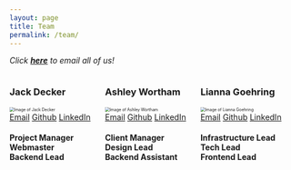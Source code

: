 ```yaml
---
layout: page
title: Team
permalink: /team/
---
```

<style>
    .column {
    float: left;
    width: 33.33%;
    }
    .row:after {
    content: "";
    display: table;
    clear: both;
    } 
</style>

*Click **[here](mailto:jack@unc.edu,awortham@live.unc.edu,liannag@live.unc.edu)** to email all of us!*

<div class="row">
  <div class="column">
    <h3>Jack Decker</h3>
    <img src="https://media-exp1.licdn.com/dms/image/C4E03AQETeyJj2prGFQ/profile-displayphoto-shrink_400_400/0/1612559747988?e=1635984000&v=beta&t=aGgzkLaGeckhaPFZQIIcaWQIMjTRw9m6xNWjXORLKa4" alt="Image of Jack Decker" style="zoom:50%;" />
    <div>
        <a href="mailto:jack@unc.edu">Email</a>
        <a href="https://www.github.com/jackowfish">Github</a>
        <a href="https://www.linkedin.com/in/jackdeckere/">LinkedIn</a>
        <br>
        <h4>
            Project Manager <br>
            Webmaster <br>
            Backend Lead
        </h4>
    </div>
  </div>
  <div class="column">
    <h3>Ashley Wortham</h3>
    <img src="https://media-exp1.licdn.com/dms/image/C4E03AQHqYAvs73llKQ/profile-displayphoto-shrink_400_400/0/1598405568413?e=1635984000&v=beta&t=glpHYU19p4Lsm17l1nGuyNP7kkP9SThmTIeHwBet80I" alt="Image of Ashley Wortham" style="zoom:50%;"/>
    <div>
        <a href="mailto:awortham@live.unc.edu">Email</a>
        <a href="https://www.github.com/ashleywortha">Github</a>
        <a href="https://www.linkedin.com/in/ashley-wortham-5a9b461b3/">LinkedIn</a> 
        <br>
        <h4>
            Client Manager <br>
            Design Lead <br>
            Backend Assistant 
        </h4>
    </div>
  </div>
  <div class="column">
    <h3>Lianna Goehring</h3>
    <img src="https://media-exp1.licdn.com/dms/image/C4E03AQHOkHwaP0rUtg/profile-displayphoto-shrink_400_400/0/1553386988488?e=1635984000&v=beta&t=rrJtEEmeOMIY3d_qXzQMwSv-5Z96KIXmiu7pjMhIcFY" alt="Image of Lianna Goehring" style="zoom:50%;" />
    <div>
        <a href="mailto:liannag@live.unc.edu">Email</a>
        <a href="https://www.github.com/liannagoehring">Github</a>
        <a href="https://www.linkedin.com/in/lianna-goehring-a19448183/">LinkedIn</a>
        <br>
        <h4> 
            Infrastructure Lead <br>
            Tech Lead <br>
            Frontend Lead 
        </h4>
    </div>
  </div>
</div>

